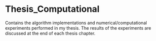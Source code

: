 # Thesis_Computational
Contains the algorithm implementations and numerical/computational experiments performed in my thesis. The results of the experiments are discussed at the end of each thesis chapter.
